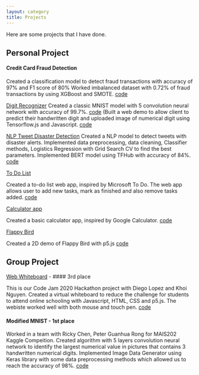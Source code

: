 ```yaml
---
layout: category
title: Projects
---
```

Here are some projects that I have done. 
## Personal Project

#### Credit Card Fraud Detection
Created a classification model to detect fraud transactions with accuracy of 97% and F1 score of 80%
Worked imbalanced dataset with 0.72% of fraud transactions by using XGBoost and SMOTE. [code](https://github.com/mytran2111/Credit_card_fraud_detection)

[Digit Recognizer](https://mytran2111.github.io/DigitRecognizer_web_demo/)
Created a classic MNIST model with 5 convolution neural network with accuracy of 99.7%. [code](https://github.com/mytran2111/MNIST_digit_recognizer)
(Built a web demo to allow client to predict their handwritten digit and uploaded image of numerical digit using Tensorflow.js and Javascript. [code](https://github.com/mytran2111/DigitRecognizer_web_demo) 

[NLP Tweet Disaster Detection]()
Created a NLP model to detect tweets with disaster alerts. 
Implemented data preprocessing, data cleaning, Classifier methods, Logistics Regression with Grid Search CV to find the best parameters. 
Implemented BERT model using TFHub with accuracy of 84%. [code](https://github.com/mytran2111/NLP_tweet_disaters)

[To Do List](https://mytran2111.github.io/to_do_list/)

Created a to-do list web app, inspired by Microsoft To Do. The web app allows user to add new tasks, mark as finished and also remove tasks added. [code](https://github.com/mytran2111/to_do_list)


[Calculator app](https://mytran2111.github.io/calculator_app/)

Created a basic calculator app, inspired by Google Calculator. [code](https://github.com/mytran2111/calculator_app)


[Flappy Bird](https://mytran2111.github.io/flappy_bird/)

Created a 2D demo of Flappy Bird with p5.js [code](https://github.com/mytran2111/flappy_bird)


## Group Project

[Web Whiteboard](https://mytran2111.github.io/Code-Jam-2020/) - #### 3rd place

This is our Code Jam 2020 Hackathon project with Diego Lopez and Khoi Nguyen. 
Created a virtual whiteboard to reduce the challenge for students to attend online schooling with Javascript, HTML, CSS and p5.js.
The webiste worked well with both mouse and touch pen. [code](https://github.com/mytran2111/Code-Jam-2020)

#### Modified MNIST - 1st place 
Worked in a team with Ricky Chen, Peter Guanhua Rong for MAIS202 Kaggle Compeition. 
Created algorithm with 5 layers convolution neural network to identify the largest numerical value in pictures that contains 3 handwritten numerical digits. 
Implemented Image Data Generator using Keras library with some data preprocessing methods which allowed us to reach the accuracy of 98%. [code](https://github.com/mytran2111/MNIST_Max-digits)


